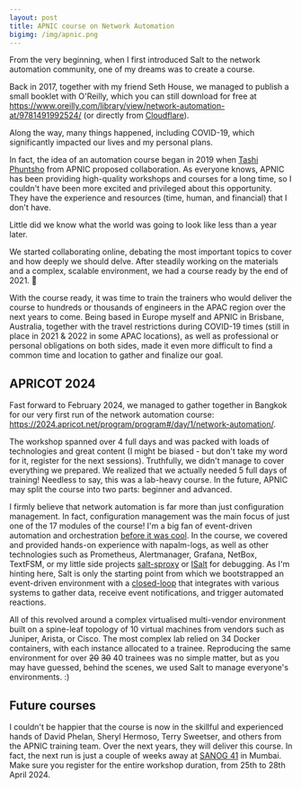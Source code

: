 ```yaml
---
layout: post
title: APNIC course on Network Automation
bigimg: /img/apnic.png
---
```


From the very beginning, when I first introduced Salt to the network automation
community, one of my dreams was to create a course.

Back in 2017, together with my friend Seth House, we managed to publish a small
booklet with O'Reilly, which you can still download for free at
https://www.oreilly.com/library/view/network-automation-at/9781491992524/ (or
directly from [Cloudflare](https://www.cloudflare.com/resources/assets/slt3lc6tev37/2UixizjqVh3v7L9yhcJWMT/87c1175735d490221147e1ad5866d909/network-automation-at-scale.pdf)).

Along the way, many things happened, including COVID-19, which significantly
impacted our lives and my personal plans.

In fact, the idea of an automation course began in 2019 when  [Tashi 
Phuntsho](https://blog.apnic.net/author/tashi-phuntsho/) from APNIC proposed
collaboration. As everyone knows, APNIC has been providing high-quality
workshops and courses for a long time, so I couldn't have been more excited and
privileged about this opportunity. They have the experience and resources
(time, human, and financial) that I don't have.

Little did we know what the world was going to look like less than a year later.

We started collaborating online, debating the most important topics to cover and
how deeply we should delve. After steadily working on the materials and a
complex, scalable environment, we had a course ready by the end of 2021. 🎉

With the course ready, it was time to train the trainers who would deliver the
course to hundreds or thousands of engineers in the APAC region over the next
years to come. Being based in Europe myself and APNIC in Brisbane, Australia,
together with the travel restrictions during COVID-19 times (still in place in
2021 & 2022 in some APAC locations), as well as professional or personal
obligations on both sides, made it even more difficult to find a common time
and location to gather and finalize our goal.

APRICOT 2024
------------

Fast forward to February 2024, we managed to gather together in Bangkok for our
very first run of the network automation course:
https://2024.apricot.net/program/program#/day/1/network-automation/.

The workshop spanned over 4 full days and was packed with loads of technologies
and great content (I might be biased - but don't take my word for it, register
for the next sessions). Truthfully, we didn't manage to cover everything we
prepared. We realized that we actually needed 5 full days of training!
Needless to say, this was a lab-heavy course.
In the future, APNIC may split the course into two parts: beginner and advanced.

I firmly believe that network automation is far more than just configuration
management. In fact, configuration management was the main focus of just one of
the 17 modules of the course! I'm a big fan of event-driven automation and
orchestration [before it was cool](https://mirceaulinic.net/2017-10-19-event-driven-network-automation/).
In the course, we covered and provided hands-on experience with napalm-logs,
as well as other technologies such as Prometheus, Alertmanager, Grafana, NetBox,
TextFSM, or my little side projects [salt-sproxy](https://mirceaulinic.net/2019-06-17-minionless-salt-automation/)
or [ISalt](https://github.com/mirceaulinic/isalt) for debugging.
As I'm hinting here, Salt is only the starting point from which we bootstrapped
an event-driven environment with a [closed-loop](https://en.wikipedia.org/wiki/Closed-loop_controller)
that integrates with various systems to gather data, receive event
notifications, and trigger automated reactions.

All of this revolved around a complex virtualised multi-vendor environment
built on a spine-leaf topology of 10 virtual machines from vendors such as
Juniper, Arista, or Cisco. The most complex lab relied on 34 Docker containers,
with each instance allocated to a trainee.
Reproducing the same environment for over ~~20~~ ~~30~~ 40 trainees was no
simple matter, but as you may have guessed, behind the scenes, we used Salt to
manage everyone's environments. :)

Future courses
--------------

I couldn't be happier that the course is now in the skillful and experienced
hands of David Phelan, Sheryl Hermoso, Terry Sweetser, and others from the
APNIC training team. Over the next years, they will deliver this course.
In fact, the next run is just a couple of weeks away at
[SANOG 41](https://www.sanog.org/sanog41/) in Mumbai.
Make sure you register for the entire workshop duration, from 25th to 28th April 2024.
